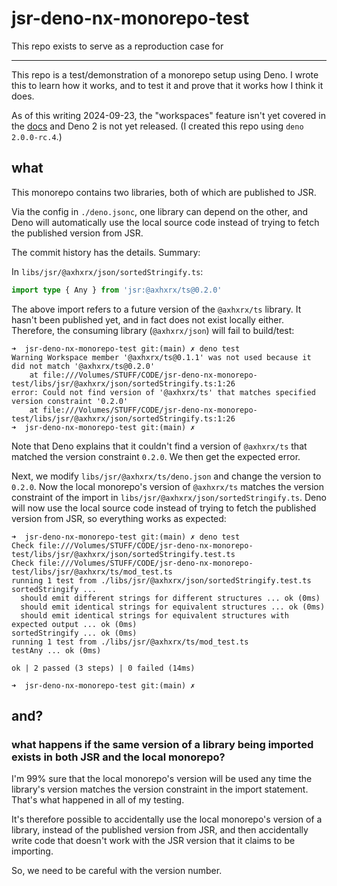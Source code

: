 # jsr-deno-nx-monorepo-test

This repo exists to serve as a reproduction case for 

---

This repo is a test/demonstration of a monorepo setup using Deno. I wrote this to learn how it works, and to test it and prove that it works how I think it does.

As of this writing 2024-09-23, the "workspaces" feature isn't yet covered in the [docs](https://docs.deno.com/runtime/fundamentals/configuration/) and Deno 2 is not yet released. (I created this repo using `deno 2.0.0-rc.4`.)

## what

This monorepo contains two libraries, both of which are published to JSR.

Via the config in `./deno.jsonc`, one library can depend on the other, and Deno will automatically use the local source code instead of trying to fetch the published version from JSR.

The commit history has the details. Summary:

In `libs/jsr/@axhxrx/json/sortedStringify.ts`:

```ts
import type { Any } from 'jsr:@axhxrx/ts@0.2.0'
```

The above import refers to a future version of the `@axhxrx/ts` library. It hasn't been published yet, and in fact does not exist locally either. Therefore, the consuming library (`@axhxrx/json`) will fail to build/test:

```shell
➜  jsr-deno-nx-monorepo-test git:(main) ✗ deno test                           
Warning Workspace member '@axhxrx/ts@0.1.1' was not used because it did not match '@axhxrx/ts@0.2.0'
    at file:///Volumes/STUFF/CODE/jsr-deno-nx-monorepo-test/libs/jsr/@axhxrx/json/sortedStringify.ts:1:26
error: Could not find version of '@axhxrx/ts' that matches specified version constraint '0.2.0'
    at file:///Volumes/STUFF/CODE/jsr-deno-nx-monorepo-test/libs/jsr/@axhxrx/json/sortedStringify.ts:1:26
➜  jsr-deno-nx-monorepo-test git:(main) ✗
```

Note that Deno explains that it couldn't find a version of `@axhxrx/ts` that matched the version constraint `0.2.0`. We then get the expected error.

Next, we modify `libs/jsr/@axhxrx/ts/deno.json` and change the version to `0.2.0`. Now the local monorepo's version of `@axhxrx/ts` matches the version constraint of the import in `libs/jsr/@axhxrx/json/sortedStringify.ts`. Deno will now use the local source code instead of trying to fetch the published version from JSR, so everything works as expected:

```shell
➜  jsr-deno-nx-monorepo-test git:(main) ✗ deno test 
Check file:///Volumes/STUFF/CODE/jsr-deno-nx-monorepo-test/libs/jsr/@axhxrx/json/sortedStringify.test.ts
Check file:///Volumes/STUFF/CODE/jsr-deno-nx-monorepo-test/libs/jsr/@axhxrx/ts/mod_test.ts
running 1 test from ./libs/jsr/@axhxrx/json/sortedStringify.test.ts
sortedStringify ...
  should emit different strings for different structures ... ok (0ms)
  should emit identical strings for equivalent structures ... ok (0ms)
  should emit identical strings for equivalent structures with expected output ... ok (0ms)
sortedStringify ... ok (0ms)
running 1 test from ./libs/jsr/@axhxrx/ts/mod_test.ts
testAny ... ok (0ms)

ok | 2 passed (3 steps) | 0 failed (14ms)

➜  jsr-deno-nx-monorepo-test git:(main) ✗ 
```

## and?

### what happens if the same version of a library being imported exists in both JSR and the local monorepo?

I'm 99% sure that the local monorepo's version will be used any time the library's version matches the version constraint in the import statement. That's what happened in all of my testing.

It's therefore possible to accidentally use the local monorepo's version of a library, instead of the published version from JSR, and then accidentally write code that doesn't work with the JSR version that it claims to be importing. 

So, we need to be careful with the version number.
